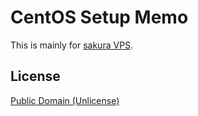 # CentOS Setup Memo

This is mainly for [sakura VPS](http://vps.sakura.ad.jp/).

## License

[Public Domain (Unlicense)](http://choosealicense.com/licenses/public-domain/)
